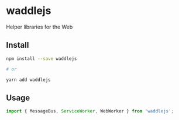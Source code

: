 # waddlejs
Helper libraries for the Web

## Install

```sh
npm install --save waddlejs

# or

yarn add waddlejs
```

## Usage

```js
import { MessageBus, ServiceWorker, WebWorker } from 'waddlejs';
```
